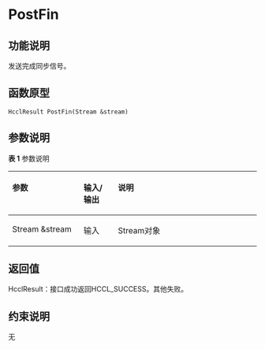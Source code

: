 # PostFin<a name="ZH-CN_TOPIC_0000002031186597"></a>

## 功能说明<a name="zh-cn_topic_0000001929459326_section8472mcpsimp"></a>

发送完成同步信号。

## 函数原型<a name="zh-cn_topic_0000001929459326_section8469mcpsimp"></a>

```
HcclResult PostFin(Stream &stream)
```

## 参数说明<a name="zh-cn_topic_0000001929459326_section8475mcpsimp"></a>

**表 1**  参数说明

<a name="zh-cn_topic_0000001929459326_table8477mcpsimp"></a>
<table><thead align="left"><tr id="zh-cn_topic_0000001929459326_row8484mcpsimp"><th class="cellrowborder" valign="top" width="28.71%" id="mcps1.2.4.1.1"><p id="zh-cn_topic_0000001929459326_p8486mcpsimp"><a name="zh-cn_topic_0000001929459326_p8486mcpsimp"></a><a name="zh-cn_topic_0000001929459326_p8486mcpsimp"></a>参数</p>
</th>
<th class="cellrowborder" valign="top" width="13.86%" id="mcps1.2.4.1.2"><p id="zh-cn_topic_0000001929459326_p8488mcpsimp"><a name="zh-cn_topic_0000001929459326_p8488mcpsimp"></a><a name="zh-cn_topic_0000001929459326_p8488mcpsimp"></a>输入/输出</p>
</th>
<th class="cellrowborder" valign="top" width="57.43000000000001%" id="mcps1.2.4.1.3"><p id="zh-cn_topic_0000001929459326_p8490mcpsimp"><a name="zh-cn_topic_0000001929459326_p8490mcpsimp"></a><a name="zh-cn_topic_0000001929459326_p8490mcpsimp"></a>说明</p>
</th>
</tr>
</thead>
<tbody><tr id="zh-cn_topic_0000001929459326_row8492mcpsimp"><td class="cellrowborder" valign="top" width="28.71%" headers="mcps1.2.4.1.1 "><p id="zh-cn_topic_0000001929459326_p8494mcpsimp"><a name="zh-cn_topic_0000001929459326_p8494mcpsimp"></a><a name="zh-cn_topic_0000001929459326_p8494mcpsimp"></a>Stream &amp;stream</p>
</td>
<td class="cellrowborder" valign="top" width="13.86%" headers="mcps1.2.4.1.2 "><p id="zh-cn_topic_0000001929459326_p8496mcpsimp"><a name="zh-cn_topic_0000001929459326_p8496mcpsimp"></a><a name="zh-cn_topic_0000001929459326_p8496mcpsimp"></a>输入</p>
</td>
<td class="cellrowborder" valign="top" width="57.43000000000001%" headers="mcps1.2.4.1.3 "><p id="zh-cn_topic_0000001929459326_p8498mcpsimp"><a name="zh-cn_topic_0000001929459326_p8498mcpsimp"></a><a name="zh-cn_topic_0000001929459326_p8498mcpsimp"></a>Stream对象</p>
</td>
</tr>
</tbody>
</table>

## 返回值<a name="zh-cn_topic_0000001929459326_section8499mcpsimp"></a>

HcclResult：接口成功返回HCCL\_SUCCESS。其他失败。

## 约束说明<a name="zh-cn_topic_0000001929459326_section8502mcpsimp"></a>

无

